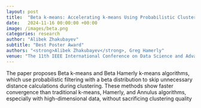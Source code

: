 ```yaml
---
layout: post
title:  "Beta k-means: Accelerating k-means Using Probabilistic Cluster Filtering"
date:   2024-11-16 00:00:00 +00:00
image: /images/beta.png
categories: research
author: "Alibek Zhakubayev"
subtitle: "Best Poster Award"
authors: "<strong>Alibek Zhakubayev</strong>, Greg Hamerly"
venue: "The 11th IEEE International Conference on Data Science and Advanced Analytics (DSAA)"
---
```

The paper proposes Beta k-means and Beta Hamerly k-means algorithms, which use probabilistic filtering with a beta distribution to skip unnecessary distance calculations during clustering. These methods show faster convergence than traditional k-means, Hamerly, and Annulus algorithms, especially with high-dimensional data, without sacrificing clustering quality
